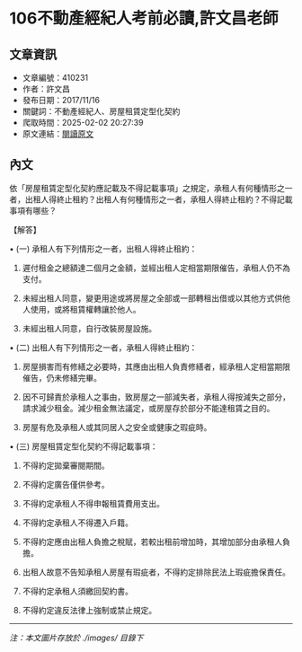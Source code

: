 # 106不動產經紀人考前必讀,許文昌老師

## 文章資訊
- 文章編號：410231
- 作者：許文昌
- 發布日期：2017/11/16
- 關鍵詞：不動產經紀人、房屋租賃定型化契約
- 爬取時間：2025-02-02 20:27:39
- 原文連結：[閱讀原文](https://real-estate.get.com.tw/Columns/detail.aspx?no=410231)

## 內文
依「房屋租賃定型化契約應記載及不得記載事項」之規定，承租人有何種情形之一者，出租人得終止租約？出租人有何種情形之一者，承租人得終止租約？不得記載事項有哪些？

【解答】

• (一) 承租人有下列情形之一者，出租人得終止租約：

1. 遲付租金之總額達二個月之金額，並經出租人定相當期限催告，承租人仍不為支付。

2. 未經出租人同意，變更用途或將房屋之全部或一部轉租出借或以其他方式供他人使用，或將租賃權轉讓於他人。

3. 未經出租人同意，自行改裝房屋設施。

• (二) 出租人有下列情形之一者，承租人得終止租約：

1. 房屋損害而有修繕之必要時，其應由出租人負責修繕者，經承租人定相當期限催告，仍未修繕完畢。

2. 因不可歸責於承租人之事由，致房屋之一部減失者，承租人得按減失之部分，請求減少租金。減少租金無法議定，或房屋存於部分不能達租賃之目的。

3. 房屋有危及承租人或其同居人之安全或健康之瑕疵時。

• (三) 房屋租賃定型化契約不得記載事項：

1. 不得約定拋棄審閱期間。

2. 不得約定廣告僅供參考。

3. 不得約定承租人不得申報租賃費用支出。

4. 不得約定承租人不得遷入戶籍。

5. 不得約定應由出租人負擔之稅賦，若較出租前增加時，其增加部分由承租人負擔。

6. 出租人故意不告知承租人房屋有瑕疵者，不得約定排除民法上瑕疵擔保責任。

7. 不得約定承租人須繳回契約書。

8. 不得約定違反法律上強制或禁止規定。
---
*注：本文圖片存放於 ./images/ 目錄下*
